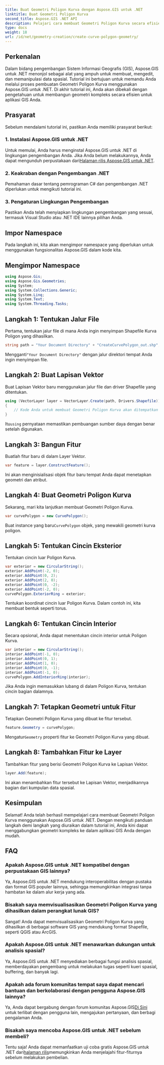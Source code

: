 ```yaml
---
title: Buat Geometri Poligon Kurva dengan Aspose.GIS untuk .NET
linktitle: Buat Geometri Poligon Kurva
second_title: Aspose.GIS .NET API
description: Pelajari cara membuat Geometri Poligon Kurva secara efisien menggunakan Aspose.GIS untuk .NET. Ikuti panduan langkah demi langkah kami agar aplikasi GIS Anda lancar.
type: docs
weight: 18
url: /id/net/geometry-creation/create-curve-polygon-geometry/
---
```

## Perkenalan
Dalam bidang pengembangan Sistem Informasi Geografis (GIS), Aspose.GIS untuk .NET menonjol sebagai alat yang ampuh untuk membuat, mengedit, dan memanipulasi data spasial. Tutorial ini bertujuan untuk memandu Anda melalui proses pembuatan Geometri Poligon Kurva menggunakan Aspose.GIS untuk .NET. Di akhir tutorial ini, Anda akan dibekali dengan pengetahuan untuk membangun geometri kompleks secara efisien untuk aplikasi GIS Anda.
## Prasyarat
Sebelum mendalami tutorial ini, pastikan Anda memiliki prasyarat berikut:
### 1. Instalasi Aspose.GIS untuk .NET
 Untuk memulai, Anda harus menginstal Aspose.GIS untuk .NET di lingkungan pengembangan Anda. Jika Anda belum melakukannya, Anda dapat mengunduh perpustakaan dari[Halaman rilis Aspose.GIS untuk .NET](https://releases.aspose.com/gis/net/).
### 2. Keakraban dengan Pengembangan .NET
Pemahaman dasar tentang pemrograman C# dan pengembangan .NET diperlukan untuk mengikuti tutorial ini.
### 3. Pengaturan Lingkungan Pengembangan
Pastikan Anda telah menyiapkan lingkungan pengembangan yang sesuai, termasuk Visual Studio atau .NET IDE lainnya pilihan Anda.

## Impor Namespace
Pada langkah ini, kita akan mengimpor namespace yang diperlukan untuk menggunakan fungsionalitas Aspose.GIS dalam kode kita.
## Mengimpor Namespace
```csharp
using Aspose.Gis;
using Aspose.Gis.Geometries;
using System;
using System.Collections.Generic;
using System.Linq;
using System.Text;
using System.Threading.Tasks;
```

## Langkah 1: Tentukan Jalur File
Pertama, tentukan jalur file di mana Anda ingin menyimpan Shapefile Kurva Poligon yang dihasilkan.
```csharp
string path = "Your Document Directory" + "CreateCurvePolygon_out.shp";
```
 Mengganti`"Your Document Directory"` dengan jalur direktori tempat Anda ingin menyimpan file.
## Langkah 2: Buat Lapisan Vektor
Buat Lapisan Vektor baru menggunakan jalur file dan driver Shapefile yang ditentukan.
```csharp
using (VectorLayer layer = VectorLayer.Create(path, Drivers.Shapefile))
{
    // Kode Anda untuk membuat Geometri Poligon Kurva akan ditempatkan di sini
}
```
 Itu`using` pernyataan memastikan pembuangan sumber daya dengan benar setelah digunakan.
## Langkah 3: Bangun Fitur
Buatlah fitur baru di dalam Layer Vektor.
```csharp
var feature = layer.ConstructFeature();
```
Ini akan menginisialisasi objek fitur baru tempat Anda dapat menetapkan geometri dan atribut.
## Langkah 4: Buat Geometri Poligon Kurva
Sekarang, mari kita lanjutkan membuat Geometri Poligon Kurva.
```csharp
var curvePolygon = new CurvePolygon();
```
 Buat instance yang baru`CurvePolygon` objek, yang mewakili geometri kurva poligon.
## Langkah 5: Tentukan Cincin Eksterior
Tentukan cincin luar Poligon Kurva.
```csharp
var exterior = new CircularString();
exterior.AddPoint(-2, 0);
exterior.AddPoint(0, 2);
exterior.AddPoint(2, 0);
exterior.AddPoint(0, -2);
exterior.AddPoint(-2, 0);
curvePolygon.ExteriorRing = exterior;
```
Tentukan koordinat cincin luar Poligon Kurva. Dalam contoh ini, kita membuat bentuk seperti torus.
## Langkah 6: Tentukan Cincin Interior
Secara opsional, Anda dapat menentukan cincin interior untuk Poligon Kurva.
```csharp
var interior = new CircularString();
interior.AddPoint(-1, 0);
interior.AddPoint(0, 1);
interior.AddPoint(1, 0);
interior.AddPoint(0, -1);
interior.AddPoint(-1, 0);
curvePolygon.AddInteriorRing(interior);
```
Jika Anda ingin memasukkan lubang di dalam Poligon Kurva, tentukan cincin bagian dalamnya.
## Langkah 7: Tetapkan Geometri untuk Fitur
Tetapkan Geometri Poligon Kurva yang dibuat ke fitur tersebut.
```csharp
feature.Geometry = curvePolygon;
```
 Mengatur`Geometry` properti fitur ke Geometri Poligon Kurva yang dibuat.
## Langkah 8: Tambahkan Fitur ke Layer
Tambahkan fitur yang berisi Geometri Poligon Kurva ke Lapisan Vektor.
```csharp
layer.Add(feature);
```
Ini akan menambahkan fitur tersebut ke Lapisan Vektor, menjadikannya bagian dari kumpulan data spasial.

## Kesimpulan
Selamat! Anda telah berhasil mempelajari cara membuat Geometri Poligon Kurva menggunakan Aspose.GIS untuk .NET. Dengan mengikuti panduan langkah demi langkah yang diuraikan dalam tutorial ini, Anda kini dapat menggabungkan geometri kompleks ke dalam aplikasi GIS Anda dengan mudah.
## FAQ
### Apakah Aspose.GIS untuk .NET kompatibel dengan perpustakaan GIS lainnya?
Ya, Aspose.GIS untuk .NET mendukung interoperabilitas dengan pustaka dan format GIS populer lainnya, sehingga memungkinkan integrasi tanpa hambatan ke dalam alur kerja yang ada.
### Bisakah saya memvisualisasikan Geometri Poligon Kurva yang dihasilkan dalam perangkat lunak GIS?
Sangat! Anda dapat memvisualisasikan Geometri Poligon Kurva yang dihasilkan di berbagai software GIS yang mendukung format Shapefile, seperti QGIS atau ArcGIS.
### Apakah Aspose.GIS untuk .NET menawarkan dukungan untuk analisis spasial?
Ya, Aspose.GIS untuk .NET menyediakan berbagai fungsi analisis spasial, memberdayakan pengembang untuk melakukan tugas seperti kueri spasial, buffering, dan banyak lagi.
### Apakah ada forum komunitas tempat saya dapat mencari bantuan dan berkolaborasi dengan pengguna Aspose.GIS lainnya?
 Ya, Anda dapat bergabung dengan forum komunitas Aspose.GIS[Di Sini](https://forum.aspose.com/c/gis/33) untuk terlibat dengan pengguna lain, mengajukan pertanyaan, dan berbagi pengalaman Anda.
### Bisakah saya mencoba Aspose.GIS untuk .NET sebelum membeli?
 Tentu saja! Anda dapat memanfaatkan uji coba gratis Aspose.GIS untuk .NET dari[halaman rilis](https://releases.aspose.com/)memungkinkan Anda menjelajahi fitur-fiturnya sebelum melakukan pembelian.